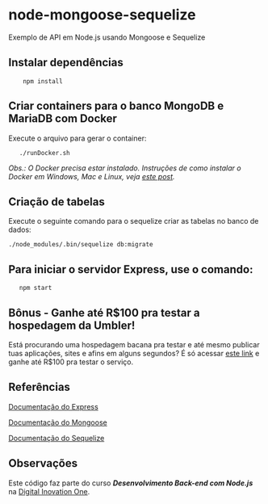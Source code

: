 # node-mongoose-sequelize
Exemplo de API em Node.js usando Mongoose e Sequelize

## Instalar dependências
```
    npm install
```

## Criar containers para o banco MongoDB e MariaDB com Docker
Execute o arquivo para gerar o container:

```
   ./runDocker.sh
```
*Obs.: O Docker precisa estar instalado. Instruções de como instalar o Docker em Windows, Mac e Linux, veja [este post](https://blog.umbler.com/br/containers-102-primeiros-passos-para-realizar-a-instalacao/?a=7e8480pk).*

## Criação de tabelas
Execute o seguinte comando para o sequelize criar as tabelas no banco de dados:
```
./node_modules/.bin/sequelize db:migrate
```

## Para iniciar o servidor Express, use o comando:

```
   npm start
```

## Bônus - Ganhe até R$100 pra testar a hospedagem da Umbler!
Está procurando uma hospedagem bacana pra testar e até mesmo publicar tuas aplicações, sites e afins em alguns segundos? É só acessar [este link](https://www.umbler.com/br/seja-bem-vindo?a=7e8480pk) e ganhe até R$100 pra testar o serviço. 


## Referências
[Documentação do Express](https://expressjs.com)

[Documentação do Mongoose](https://mongoosejs.com)

[Documentação do Sequelize](http://docs.sequelizejs.com)

## Observações
Este código faz parte do curso **_Desenvolvimento Back-end com Node.js_** na [Digital Inovation One](https://digitalinnovation.one).
